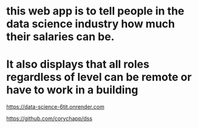 # this web app is to tell people in the data science industry how much their salaries can be. 
# It also displays that all roles regardless of level can be remote or have to work in a building

https://data-science-6tit.onrender.com

https://github.com/corychapp/dss